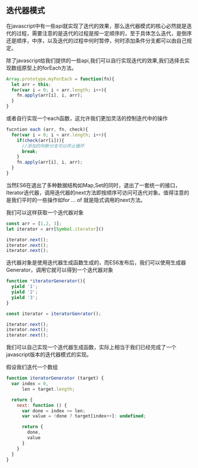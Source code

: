 ## 迭代器模式

在javascript中有一些api就实现了迭代的效果，那么迭代器模式的核心必然就是迭代的过程，需要注意的是迭代的过程是按一定顺序的，至于具体怎么迭代，是倒序还是顺序，中序，以及迭代的过程中何时暂停，何时添加条件分支都可以由自己规定。

除了javascript给我们提供的一些api,我们可以自行实现迭代的效果,我们选择去实现数组原型上的forEach方法。

```js
Array.prototype.myForEach = function(fn){
  let arr = this;
  for(var i = 0; i < arr.length; i++){
    fn.apply(arr[i], i, arr);
  }
}

```

或者自行实现一个each函数，这允许我们更加灵活的控制迭代中的操作
```js
fucntion each (arr, fn, check){
  for(var i = 0; i < arr.length; i++){
    if(check(arr[i])){
      //添加的判断分支可以终止循环
      break;
    }
    fn.apply(arr[i], i, arr);
  }
}
```


当然ES6在退出了多种数据结构如Map,Set的同时，退出了一套统一的接口，Iterator迭代器，调用迭代器的next方法即按顺序可访问可迭代对象。值得注意的是我们平时的一些操作如for ... of 就是隐式调用的next方法。

我们可以这样获取一个迭代器对象
```js
const arr = [1,2, 3];
let iterator = arr[Symbol.iterator]()

iterator.next();
iterator.next();
iterator.next();
```

迭代器对象是使用迭代器生成函数生成的，而ES6发布后，我们可以使用生成器Generator，调用它就可以得到一个迭代器对象

```js
function *iteratorGenerator(){
  yield '1';
  yield '2';
  yield '3';
}

const iterator = iteratorGenrator();

iterator.next();
iterator.next();
iterator.next();
```


我们可以自己实现一个迭代器生成函数，实际上相当于我们已经完成了一个javascript版本的迭代器模式的实现。

假设我们迭代一个数组
```js
function iteratorGenerator (target) {
  var index = 0,
      len = target.length;

  return {
    next: function () {
      var done = index >= len;
      var value = !done ? target[index++]: undefined;

      return {
        done,
        value
      }
    }
  }
}

```
